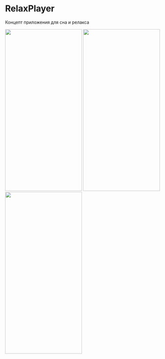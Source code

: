 # RelaxPlayer
Концепт приложения для сна и релакса

<img src="https://user-images.githubusercontent.com/72617749/156818335-9bc1d328-17c6-4b0b-8c48-13e16182aa1b.png" width="250" height="525" /> <img src="https://user-images.githubusercontent.com/72617749/156818340-8ed0bea6-2c1c-41ad-963f-e1acff104fcf.png" width="250" height="525" /> <img src="https://user-images.githubusercontent.com/72617749/156818323-c3e5e167-df72-42e0-882a-356af6079f9e.png" width="250" height="525" />
